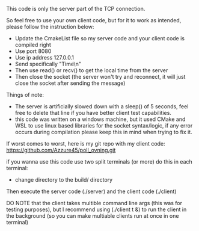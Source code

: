 This code is only the server part of the TCP connection.

So feel free to use your own client code, but for it to work as intended, please follow the instruction below:

- Update the CmakeList file so my server code and your client code is compiled right
- Use port 8080
- Use ip address 127.0.0.1
- Send specifically "Time\n"
- Then use read() or recv() to get the local time from the server
- Then close the socket (the server won't try and reconnect, it will just close the socket after sending the message)


Things of note:
- The server is artificially slowed down with a sleep() of 5 seconds, feel free to delete that line if you have better client test capabilities.
- this code was written on a windows machine, but it used CMake and WSL to use linux based libraries for the socket syntax/logic, if any error occurs during compilation please keep this in mind when trying to fix it.


If worst comes to worst, here is my git repo with my client code:
https://github.com/Azzure45/poll_ovning.git

if you wanna use this code use two split terminals (or more) do this in each terminal:
- change directory to the build/ directory

Then execute the server code (./server) and the client code (./client)

DO NOTE that the client takes multible command line args (this was for testing purposes), but I recommend using (./client t &) to run the client in the background (so you can make multiable clients run at once in one terminal) 